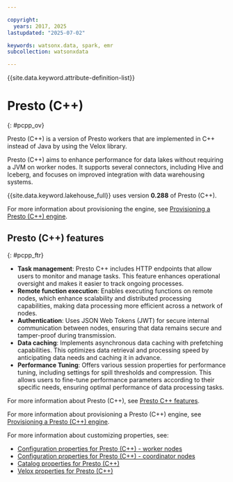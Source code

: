 ```yaml
---

copyright:
  years: 2017, 2025
lastupdated: "2025-07-02"

keywords: watsonx.data, spark, emr
subcollection: watsonxdata

---
```


{{site.data.keyword.attribute-definition-list}}

# Presto (C++)
{: #pcpp_ov}

Presto (C++) is a version of Presto workers that are implemented in C++ instead of Java by using the Velox library.

Presto (C++) aims to enhance performance for data lakes without requiring a JVM on worker nodes. It supports several connectors, including Hive and Iceberg, and focuses on improved integration with data warehousing systems.

{{site.data.keyword.lakehouse_full}} uses version **0.288** of Presto (C++).

For more information about provisioning the engine, see [Provisioning a Presto (C++) engine](/docs/watsonxdata?topic=watsonxdata-pcpp_prov).

## Presto (C++) features
{: #pcpp_ftr}

* **Task management**: Presto C++ includes HTTP endpoints that allow users to monitor and manage tasks. This feature enhances operational oversight and makes it easier to track ongoing processes.
* **Remote function execution**: Enables executing functions on remote nodes, which enhance scalability and distributed processing capabilities, making data processing more efficient across a network of nodes.
* **Authentication**: Uses JSON Web Tokens (JWT) for secure internal communication between nodes, ensuring that data remains secure and tamper-proof during transmission.
* **Data caching**: Implements asynchronous data caching with prefetching capabilities. This optimizes data retrieval and processing speed by anticipating data needs and caching it in advance.
* **Performance Tuning**: Offers various session properties for performance tuning, including settings for spill thresholds and compression. This allows users to fine-tune performance parameters according to their specific needs, ensuring optimal performance of data processing tasks.

For more information about Presto (C++), see [Presto C++ features](https://prestodb.io/docs/current/presto_cpp/features.html).

For more information about provisioning a Presto (C++) engine, see [Provisioning a Presto (C++) engine](/docs/watsonxdata?topic=watsonxdata-pcpp_prov).

For more information about customizing properties, see:

* [Configuration properties for Presto (C++) - worker nodes](/docs/watsonxdata?topic=watsonxdata-api_custom_wkr_pcpp)
* [Configuration properties for Presto (C++) - coordinator nodes](/docs/watsonxdata?topic=watsonxdata-aapi_custom_pcpp_cood)
* [Catalog properties for Presto (C++)](/docs/watsonxdata?topic=watsonxdata-api_custom_pcpp_ctg)
* [Velox properties for Presto (C++)](/docs/watsonxdata?topic=watsonxdata-api_custom_pcpp_vlx)
